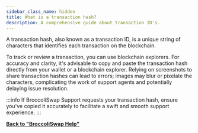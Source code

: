```yaml
---
sidebar_class_name: hidden
title: What is a transaction hash?
description: A comprehensive guide about transaction ID's.
---
```


A transaction hash, also known as a transaction ID, is a unique string of characters that identifies each transaction on the blockchain.


To track or review a transaction, you can use blockchain explorers. For accuracy and clarity, it's advisable to copy and paste the transaction hash directly from your wallet or a blockchain explorer. Relying on screenshots to share transaction hashes can lead to errors; images may blur or pixelate the characters, complicating the work of support agents and potentially delaying issue resolution.


:::info
If BroccoliSwap Support requests your transaction hash, ensure you've copied it accurately to facilitate a swift and smooth support experience.
:::


**[Back to "BroccoliSwap Help"](/docs/090-Help-Centre/020-Broccoliswap/001-Index.md)**
